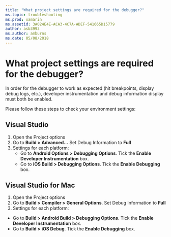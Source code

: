 ```yaml
---
title: "What project settings are required for the debugger?"
ms.topic: troubleshooting
ms.prod: xamarin
ms.assetid: 3A024E4E-ACA3-4C7A-ADEF-541665D15779
author: asb3993
ms.author: amburns
ms.date: 05/08/2018
---
```


# What project settings are required for the debugger?

In order for the debugger to work as expected (hit breakpoints, display debug logs, etc.), developer instrumentation and debug information display must both be enabled.

Please follow these steps to check your environment settings:

## Visual Studio
1. Open the Project options
2. Go to **Build > Advanced...** Set Debug Information to **Full**
3. Settings for each platform:
   - Go to **Android Options > Debugging Options**. Tick the **Enable Developer Instrumentation** box.
   - Go to **iOS Build > Debugging Options**. Tick the **Enable Debugging** box.

## Visual Studio for Mac
1. Open the Project options
2. Go to **Build > Compiler > General Options**. Set Debug Information to **Full**
3. Settings for each platform:
  - Go to **Build > Android Build > Debugging Options**. Tick the **Enable Developer Instrumentation** box.
  - Go to **Build > iOS Debug**. Tick the **Enable Debugging** box.

